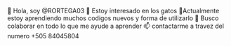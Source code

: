 👋 Hola, soy @RORTEGA03
👀 Estoy interesado en los gatos 
🌱Actualmente estoy aprendiendo muchos codigos nuevos y forma de utilizarlo
💞️ Busco colaborar en todo lo que me ayude a aprender
📫 contactarme a travez del numero +505 84045804
